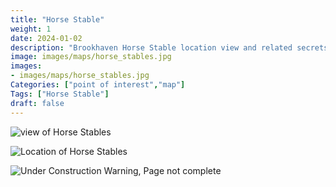 ```yaml
---
title: "Horse Stable"
weight: 1
date: 2024-01-02
description: "Brookhaven Horse Stable location view and related secrets"
image: images/maps/horse_stables.jpg
images:
- images/maps/horse_stables.jpg
Categories: ["point of interest","map"]
Tags: ["Horse Stable"]
draft: false
--- 
```



<!-- ![LOC PIC]() -->

![view of Horse Stables](/images/maps/horse_stables.jpg)

![Location of Horse Stables](/images/maps/horse-stable.png)

![Under Construction Warning, Page not complete](/images/under_construction.png)

<!-- <hr style="background-color: #28b44c" size=8>

### CaseBook Items

- [URL](/)

<hr style="background-color: #28b44c" size=8>

### Quests

- [URL](/) -->